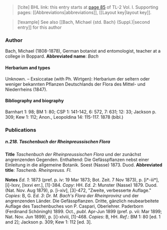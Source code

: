 > [!cite] BHL link: this entry starts at [page 85](https://www.biodiversitylibrary.org/page/33120216) of TL-2 Vol. I.
> Supporting pages: [[Abbreviations|abbreviations]], [[Layout key|layout key]].

> [!example] See also [[Bach, Michael {std. Bach} (Suppl.)|second entry]] for this author

### Author

Bach, Michael (1808-1878), German botanist and entomologist, teacher at a college in Boppard. 
**Abbreviated name**: *Bach*

#### Herbarium and types

Unknown. – Exsiccatae (with Ph. Wirtgen): Herbarium der seltern oder weniger bekannten Pflanzen Deutschlands der Flora des Mittel- und Niederrheins (1847).

#### Bibliography and biography

Barnhart 1: 98; BM 1: 80; CSP 1: 141-142, 6: 572, 7: 631; 12: 33; Jackson p. 309; Kew 1: 112; Anon., Leopoldina 14: 115-117. 1878 (bibl.)

### Publications

##### n.218. Taschenbuch der Rheinpreussischen Flora

**Title**
*Taschenbuch der Rheinpreussischen Flora* und der zunächst angrenzenden Gegenden. Enthaltend: Die Gefässpflanzen nebst einer Einleitung in die allgemeine Botanik. Soest (Nasse) 1873. Duod.
**Abbreviated title**: *Taschenb. Rheinpreuss. Fl.*

**Notes**
*Ed. 1*: 1873 (pref. p. iv: 19 Mar 1873; Bot. Zeit. 7 Nov 1873), p. \[i\*-iii\*\], \[i\]-lxxv, \[lxxvi err.\], \[1\]-384. *Copy*: HH.
*Ed. 2*: Munster (Nasse) 1879. Duod. (Nat. Nov. Aug 1879), p. \[i-xiv\], \[3\]-472, "Zweite, verbesserte Auflage." *Copies*: B, G.
*Ed. 3*: *Dr. M. Bach's Flora der Rheinprovinz* und der angrenzenden Länder. Die Gefässpflanzen. Dritte, gänzlich neubearbeitete Auflage des Taschenbuches von P. Caspari, Oberlehrer. Paderborn (Ferdinand Schöningh) 1899. Oct., *publ*. Apr-Jun 1899 (pref. p. vii: Mar 1899; Nat. Nov. Jun 1899), p. \[i\]-xlviii, \[1\]-468. *Copies*: B, HH.
*Ref*.: BM 1: 80 \[ed. 1 and 2\]; Jackson p. 309; Kew 1: 112 \[ed. 3\].

